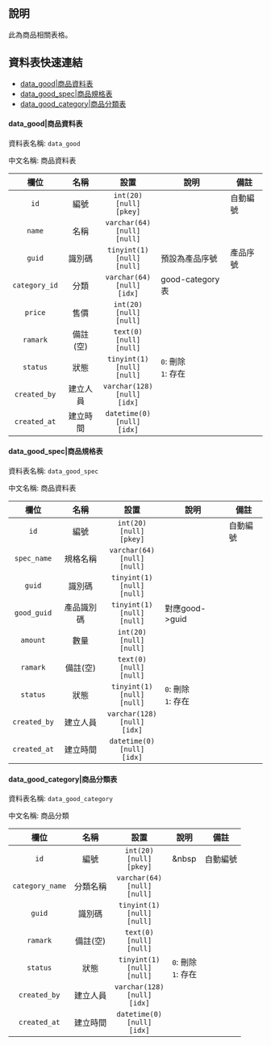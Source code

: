 ## 說明 <!-- omit in toc -->
此為商品相關表格。

## 資料表快速連結<!-- omit in toc -->

- [data_good|商品資料表](#datagood%E5%95%86%E5%93%81%E8%B3%87%E6%96%99%E8%A1%A8)
- [data_good_spec|商品規格表](#datagoodspec%E5%95%86%E5%93%81%E8%A6%8F%E6%A0%BC%E8%A1%A8)
- [data_good_category|商品分類表](#datagoodcategory%E5%95%86%E5%93%81%E5%88%86%E9%A1%9E%E8%A1%A8)

#### data_good|商品資料表

資料表名稱: `data_good`

中文名稱: 商品資料表

|     欄位      |   名稱   |                 設置                  | 說明                     | 備註     |
| :-----------: | :------: | :-----------------------------------: | ------------------------ | -------- |
|     `id`      |   編號   |   `int(20)`<br>`[null]`<br>`[pkey]`   | &nbsp;                   | 自動編號 |
|    `name`     |   名稱   | `varchar(64)`<br>`[null]`<br>`[null]` | &nbsp;                   | &nbsp;   |
|    `guid`     |  識別碼  | `tinyint(1)`<br>`[null]`<br>`[null]`  | 預設為產品序號           | 產品序號 |
| `category_id` |   分類   | `varchar(64)`<br>`[null]`<br>`[idx]`  | good-category表          |          |
|    `price`    |   售價   |   `int(20)`<br>`[null]`<br>`[null]`   | &nbsp;                   | &nbsp;   |
|   `ramark`    | 備註(空) |   `text(0)`<br>`[null]`<br>`[null]`   | &nbsp;                   | &nbsp;   |
|   `status`    |   狀態   | `tinyint(1)`<br>`[null]`<br>`[null]`  | `0`: 刪除 <br> `1`: 存在 | &nbsp;   |
| `created_by`  | 建立人員 | `varchar(128)`<br>`[null]`<br>`[idx]` | &nbsp;                   | &nbsp;   |
| `created_at`  | 建立時間 | `datetime(0)`<br>`[null]`<br>`[idx]`  | &nbsp;                   | &nbsp;   |


#### data_good_spec|商品規格表

資料表名稱: `data_good_spec`

中文名稱: 商品資料表

|     欄位     |    名稱    |                 設置                  | 說明                     | 備註     |
| :----------: | :--------: | :-----------------------------------: | ------------------------ | -------- |
|     `id`     |    編號    |   `int(20)`<br>`[null]`<br>`[pkey]`   | &nbsp;                   | 自動編號 |
| `spec_name`  |  規格名稱  | `varchar(64)`<br>`[null]`<br>`[null]` | &nbsp;                   | &nbsp;   |
|    `guid`    |   識別碼   | `tinyint(1)`<br>`[null]`<br>`[null]`  | &nbsp;                   | &nbsp;   |
| `good_guid`  | 產品識別碼 | `tinyint(1)`<br>`[null]`<br>`[null]`  | 對應good->guid           | &nbsp;   |
|   `amount`   |    數量    |   `int(20)`<br>`[null]`<br>`[null]`   | &nbsp;                   | &nbsp;   |
|   `ramark`   |  備註(空)  |   `text(0)`<br>`[null]`<br>`[null]`   | &nbsp;                   | &nbsp;   |
|   `status`   |    狀態    | `tinyint(1)`<br>`[null]`<br>`[null]`  | `0`: 刪除 <br> `1`: 存在 | &nbsp;   |
| `created_by` |  建立人員  | `varchar(128)`<br>`[null]`<br>`[idx]` | &nbsp;                   | &nbsp;   |
| `created_at` |  建立時間  | `datetime(0)`<br>`[null]`<br>`[idx]`  | &nbsp;                   | &nbsp;   |

#### data_good_category|商品分類表

資料表名稱: `data_good_category`

中文名稱: 商品分類

|      欄位       |   名稱   |                 設置                  | 說明                     | 備註     |
| :-------------: | :------: | :-----------------------------------: | ------------------------ | -------- |
|      `id`       |   編號   |   `int(20)`<br>`[null]`<br>`[pkey]`   | &nbsp                    | 自動編號 |
| `category_name` | 分類名稱 | `varchar(64)`<br>`[null]`<br>`[null]` | &nbsp;                   | &nbsp;   |
|     `guid`      |  識別碼  | `tinyint(1)`<br>`[null]`<br>`[null]`  | &nbsp;                   | &nbsp;   |
|    `ramark`     | 備註(空) |   `text(0)`<br>`[null]`<br>`[null]`   | &nbsp;                   | &nbsp;   |
|    `status`     |   狀態   | `tinyint(1)`<br>`[null]`<br>`[null]`  | `0`: 刪除 <br> `1`: 存在 | &nbsp;   |
|  `created_by`   | 建立人員 | `varchar(128)`<br>`[null]`<br>`[idx]` | &nbsp;                   | &nbsp;   |
|  `created_at`   | 建立時間 | `datetime(0)`<br>`[null]`<br>`[idx]`  | &nbsp;                   | &nbsp;   |

